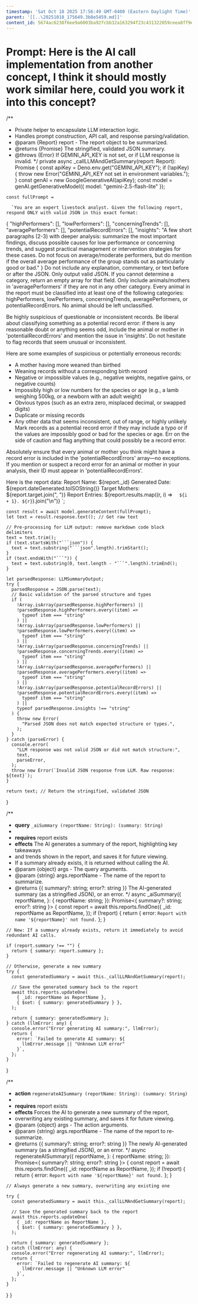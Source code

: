 ```yaml
---
timestamp: 'Sat Oct 18 2025 17:56:49 GMT-0400 (Eastern Daylight Time)'
parent: '[[..\20251018_175649.3b8e5459.md]]'
content_id: 5674ac6238f6ee9a6003ba92fcbb32a163294f23c431322059ceea8ff9e8847f
---
```


# Prompt: Here is the AI call implementation from another concept, I think it should mostly work similar here, could you work it into this concept?

/\*\*

* Private helper to encapsulate LLM interaction logic.
* Handles prompt construction, API call, and response parsing/validation.
* @param {Report} report - The report object to be summarized.
* @returns {Promise<string>} The stringified, validated JSON summary.
* @throws {Error} If GEMINI\_API\_KEY is not set, or if LLM response is invalid.
  \*/
  private async \_callLLMAndGetSummary(report: Report): Promise<string> {
  const apiKey = Deno.env.get("GEMINI\_API\_KEY");
  if (!apiKey) {
  throw new Error("GEMINI\_API\_KEY not set in environment variables.");
  }
  const genAI = new GoogleGenerativeAI(apiKey);
  const model = genAI.getGenerativeModel({ model: "gemini-2.5-flash-lite" });

```
const fullPrompt =
```

```
  `You are an expert livestock analyst. Given the following report, respond ONLY with valid JSON in this exact format:
```

{
"highPerformers": \[],
"lowPerformers": \[],
"concerningTrends": \[],
"averagePerformers": \[],
"potentialRecordErrors": \[],
"insights": "A few short paragraphs (2-3) with deeper analysis: summarize the most important findings, discuss possible causes for low performance or concerning trends, and suggest practical management or intervention strategies for these cases. Do not focus on average/moderate performers, but do mention if the overall average performance of the group stands out as particularly good or bad."
}
Do not include any explanation, commentary, or text before or after the JSON. Only output valid JSON. If you cannot determine a category, return an empty array for that field. Only include animals/mothers in 'averagePerformers' if they are not in any other category. Every animal in the report must be classified into at least one of the following categories: highPerformers, lowPerformers, concerningTrends, averagePerformers, or potentialRecordErrors. No animal should be left unclassified.

Be highly suspicious of questionable or inconsistent records. Be liberal about classifying something as a potential record error: if there is any reasonable doubt or anything seems odd, include the animal or mother in 'potentialRecordErrors' and mention the issue in 'insights'. Do not hesitate to flag records that seem unusual or inconsistent.

Here are some examples of suspicious or potentially erroneous records:

* A mother having more weaned than birthed
* Weaning records without a corresponding birth record
* Negative or impossible values (e.g., negative weights, negative gains, or negative counts)
* Impossibly high or low numbers for the species or age (e.g., a lamb weighing 500kg, or a newborn with an adult weight)
* Obvious typos (such as an extra zero, misplaced decimal, or swapped digits)
* Duplicate or missing records
* Any other data that seems inconsistent, out of range, or highly unlikely
  Mark records as a potential record error if they may include a typo or if the values are impossibly good or bad for the species or age. Err on the side of caution and flag anything that could possibly be a record error.

Absolutely ensure that every animal or mother you think might have a record error is included in the 'potentialRecordErrors' array—no exceptions. If you mention or suspect a record error for an animal or mother in your analysis, their ID must appear in 'potentialRecordErrors'.

Here is the report data:
Report Name: ${report.\_id}
Generated Date: ${report.dateGenerated.toISOString()}
Target Mothers: ${report.target.join(", ")}
Report Entries:
${report.results.map((r, i) => `  ${i + 1}. ${r}`).join("\n")}
\`;

````
const result = await model.generateContent(fullPrompt);
let text = result.response.text(); // Get raw text

// Pre-processing for LLM output: remove markdown code block delimiters
text = text.trim();
if (text.startsWith("```json")) {
  text = text.substring("```json".length).trimStart();
}
if (text.endsWith("```")) {
  text = text.substring(0, text.length - "```".length).trimEnd();
}

let parsedResponse: LLMSummaryOutput;
try {
  parsedResponse = JSON.parse(text);
  // Basic validation of the parsed structure and types
  if (
    !Array.isArray(parsedResponse.highPerformers) ||
    !parsedResponse.highPerformers.every((item) =>
      typeof item === "string"
    ) ||
    !Array.isArray(parsedResponse.lowPerformers) ||
    !parsedResponse.lowPerformers.every((item) =>
      typeof item === "string"
    ) ||
    !Array.isArray(parsedResponse.concerningTrends) ||
    !parsedResponse.concerningTrends.every((item) =>
      typeof item === "string"
    ) ||
    !Array.isArray(parsedResponse.averagePerformers) ||
    !parsedResponse.averagePerformers.every((item) =>
      typeof item === "string"
    ) ||
    !Array.isArray(parsedResponse.potentialRecordErrors) ||
    !parsedResponse.potentialRecordErrors.every((item) =>
      typeof item === "string"
    ) ||
    typeof parsedResponse.insights !== "string"
  ) {
    throw new Error(
      "Parsed JSON does not match expected structure or types.",
    );
  }
} catch (parseError) {
  console.error(
    "LLM response was not valid JSON or did not match structure:",
    text,
    parseError,
  );
  throw new Error(`Invalid JSON response from LLM. Raw response: ${text}`);
}

return text; // Return the stringified, validated JSON
````

}

/\*\*

* **query** `_aiSummary (reportName: String): (summary: String)`
*
* **requires** report exists
* **effects** The AI generates a summary of the report, highlighting key takeaways
* and trends shown in the report, and saves it for future viewing.
* If a summary already exists, it is returned without calling the AI.
* @param {object} args - The query arguments.
* @param {string} args.reportName - The name of the report to summarize.
* @returns {{ summary?: string; error?: string }} The AI-generated summary (as a stringified JSON), or an error.
  \*/
  async \_aiSummary({
  reportName,
  }: {
  reportName: string;
  }): Promise<{ summary?: string; error?: string }> {
  const report = await this.reports.findOne({
  \_id: reportName as ReportName,
  });
  if (!report) {
  return { error: `Report with name '${reportName}' not found.` };
  }

```
// New: If a summary already exists, return it immediately to avoid redundant AI calls.
```

```
if (report.summary !== "") {
  return { summary: report.summary };
}

// Otherwise, generate a new summary
try {
  const generatedSummary = await this._callLLMAndGetSummary(report);

  // Save the generated summary back to the report
  await this.reports.updateOne(
    { _id: reportName as ReportName },
    { $set: { summary: generatedSummary } },
  );

  return { summary: generatedSummary };
} catch (llmError: any) {
  console.error("Error generating AI summary:", llmError);
  return {
    error: `Failed to generate AI summary: ${
      llmError.message || "Unknown LLM error"
    }`,
  };
}
```

}

/\*\*

* **action** `regenerateAISummary (reportName: String): (summary: String)`
*
* **requires** report exists
* **effects** Forces the AI to generate a new summary of the report,
* overwriting any existing summary, and saves it for future viewing.
* @param {object} args - The action arguments.
* @param {string} args.reportName - The name of the report to re-summarize.
* @returns {{ summary?: string; error?: string }} The newly AI-generated summary (as a stringified JSON), or an error.
  \*/
  async regenerateAISummary({
  reportName,
  }: {
  reportName: string;
  }): Promise<{ summary?: string; error?: string }> {
  const report = await this.reports.findOne({
  \_id: reportName as ReportName,
  });
  if (!report) {
  return { error: `Report with name '${reportName}' not found.` };
  }

```
// Always generate a new summary, overwriting any existing one
```

```
try {
  const generatedSummary = await this._callLLMAndGetSummary(report);

  // Save the generated summary back to the report
  await this.reports.updateOne(
    { _id: reportName as ReportName },
    { $set: { summary: generatedSummary } },
  );

  return { summary: generatedSummary };
} catch (llmError: any) {
  console.error("Error regenerating AI summary:", llmError);
  return {
    error: `Failed to regenerate AI summary: ${
      llmError.message || "Unknown LLM error"
    }`,
  };
}
```

}
}
